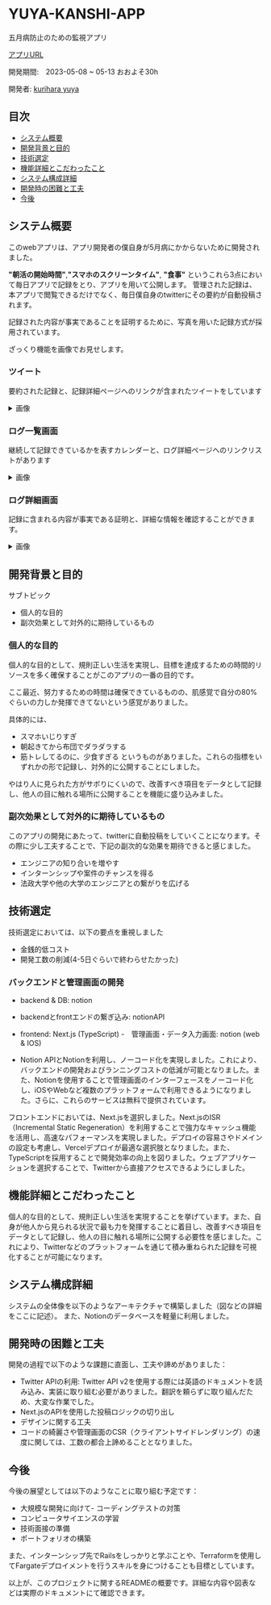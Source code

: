 # YUYA-KANSHI-APP 
五月病防止のための監視アプリ

[アプリURL](https://yuya-kanshi.vercel.app/)

開発期間:　2023-05-08 ~ 05-13 おおよそ30h

開発者: [kurihara yuya](https://github.com/KuriharaYuya/yuya-kanshi)

## 目次
- [システム概要](#システム概要)
- [開発背景と目的](#開発背景と目的)
- [技術選定](#技術選定)
- [機能詳細とこだわったこと](#機能詳細とこだわったこと)
- [システム構成詳細](#システム構成詳細)
- [開発時の困難と工夫](#開発時の困難と工夫)
- [今後](#今後)

## システム概要
このwebアプリは、アプリ開発者の僕自身が5月病にかからないために開発されました。

**"朝活の開始時間"**,**"スマホのスクリーンタイム"**, **"食事"** というこれら3点において毎日アプリで記録をとり、アプリを用いて公開します。
管理された記録は、本アプリで閲覧できるだけでなく、毎日僕自身のtwitterにその要約が自動投稿されます。

記録された内容が事実であることを証明するために、写真を用いた記録方式が採用されています。

ざっくり機能を画像でお見せします。

 ### ツイート
要約された記録と、記録詳細ページへのリンクが含まれたツイートをしています
<details>
<summary>画像</summary>



![3d3ee660475a01851ec2401fbdd3ad3d](https://github.com/KuriharaYuya/yuya-kanshi/assets/109059044/ec2ba1ab-fad3-4b57-8c9e-6b833678aa32)

</details>

### ログ一覧画面
継続して記録できているかを表すカレンダーと、ログ詳細ページへのリンクリストがあります
<details>
<summary>画像</summary>

![IMG_4599](https://github.com/KuriharaYuya/yuya-kanshi/assets/109059044/ec3e7325-4a45-4874-9d1b-42b7ccceb24b)

</details>

### ログ詳細画面
記録に含まれる内容が事実である証明と、詳細な情報を確認することができます。
<details>
<summary>画像</summary>

![IMG_4602](https://github.com/KuriharaYuya/yuya-kanshi/assets/109059044/61705a61-466c-4d31-930b-481ac7111245)
![IMG_4603](https://github.com/KuriharaYuya/yuya-kanshi/assets/109059044/a8a56038-2269-4607-9a8c-4abac07d527a)
![IMG_4604](https://github.com/KuriharaYuya/yuya-kanshi/assets/109059044/d7019649-140f-414c-9dbe-a0522513a312)

</details>

 
## 開発背景と目的
サブトピック
- 個人的な目的
- 副次効果として対外的に期待しているもの

### 個人的な目的
個人的な目的として、規則正しい生活を実現し、目標を達成するための時間的リソースを多く確保することがこのアプリの一番の目的です。

ここ最近、努力するための時間は確保できているものの、肌感覚で自分の80%ぐらいの力しか発揮できてないという感覚がありました。

具体的には、
- スマホいじりすぎ
- 朝起きてから布団でダラダラする
- 筋トレしてるのに、少食すぎる
というものがありました。これらの指標をいずれかの形で記録し、対外的に公開することにしました。

 
やはり人に見られた方がサボりにくいので、改善すべき項目をデータとして記録し、他人の目に触れる場所に公開することを機能に盛り込みました。

### 副次効果として対外的に期待しているもの
このアプリの開発にあたって、twitterに自動投稿をしていくことになります。その際に少し工夫することで、下記の副次的な効果を期待できると感じました。

- エンジニアの知り合いを増やす
- インターンシップや案件のチャンスを得る
- 法政大学や他の大学のエンジニアとの繋がりを広げる


## 技術選定
技術選定においては、以下の要点を重視しました
- 金銭的低コスト
- 開発工数の削減(4-5日ぐらいで終わらせたかった)

### バックエンドと管理画面の開発
- backend & DB: notion
- backendとfrontエンドの繋ぎ込み: notionAPI
- frontend: Next.js (TypeScript)
-　管理画面・データ入力画面: notion (web & IOS)

- Notion APIとNotionを利用し、ノーコード化を実現しました。これにより、バックエンドの開発およびランニングコストの低減が可能となりました。また、Notionを使用することで管理画面のインターフェースをノーコード化し、iOSやWebなど複数のプラットフォームで利用できるようになりました。さらに、これらのサービスは無料で提供されています。

フロントエンドにおいては、Next.jsを選択しました。Next.jsのISR（Incremental Static Regeneration）を利用することで強力なキャッシュ機能を活用し、高速なパフォーマンスを実現しました。デプロイの容易さやドメインの設定も考慮し、Vercelデプロイが最適な選択肢となりました。また、TypeScriptを採用することで開発効率の向上を図りました。ウェブアプリケーションを選択することで、Twitterから直接アクセスできるようにしました。

## 機能詳細とこだわったこと
個人的な目的として、規則正しい生活を実現することを挙げています。また、自身が他人から見られる状況で最も力を発揮することに着目し、改善すべき項目をデータとして記録し、他人の目に触れる場所に公開する必要性を感じました。これにより、Twitterなどのプラットフォームを通じて積み重ねられた記録を可視化することが可能になります。


## システム構成詳細
システムの全体像を以下のようなアーキテクチャで構築しました（図などの詳細をここに記述）。
また、Notionのデータベースを軽量に利用しました。

## 開発時の困難と工夫
開発の過程で以下のような課題に直面し、工夫や諦めがありました：
- Twitter APIの利用: Twitter API v2を使用する際には英語のドキュメントを読み込み、実装に取り組む必要がありました。翻訳を頼らずに取り組んだため、大変な作業でした。
- Next.jsのAPIを使用した投稿ロジックの切り出し
- デザインに関する工夫
- コードの綺麗さや管理画面のCSR（クライアントサイドレンダリング）の速度に関しては、工数の都合上諦めることとなりました。

## 今後
今後の展望としては以下のようなことに取り組む予定です：
- 大規模な開発に向けて- コーディングテストの対策
- コンピュータサイエンスの学習
- 技術面接の準備
- ポートフォリオの構築

また、インターンシップ先でRailsをしっかりと学ぶことや、Terraformを使用してFargateデプロイメントを行うスキルを身につけることも目標としています。

以上が、このプロジェクトに関するREADMEの概要です。詳細な内容や図表などは実際のドキュメントにて確認できます。
